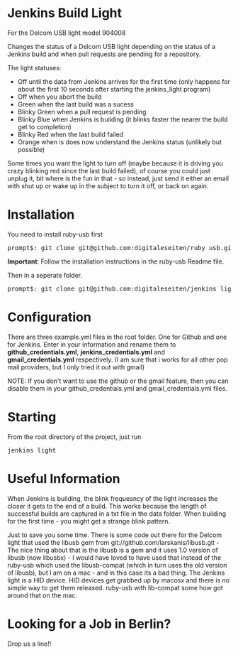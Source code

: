 Jenkins Build Light
===================

For the Delcom USB light model 904008

Changes the status of a Delcom USB light depending on the status of a
Jenkins build and when pull requests are pending for a repository.

The light statuses:
- Off until the data from Jenkins arrives for the first time (only happens for about the first 10 seconds after starting the jenkins_light program)
- Off when you abort the build
- Green when the last build was a sucess
- Blinky Green when a pull request is pending
- Blinky Blue when Jenkins is building (it blinks faster the nearer the build get to completion)
- Blinky Red when the last build failed
- Orange when is does now understand the Jenkins status (unlikely but possible)

Some times you want the light to turn off (maybe because it is driving you crazy blinking red since the last build failed),
of course you could just unplug it, bit where is the fun in that - so instead, just send it either an email with
shut up or wake up in the subject to turn it off, or back on again.

Installation
============

You need to install ruby-usb first

<pre>
prompt$: git clone git@github.com:digitaleseiten/ruby_usb.git
</pre>

<b>Important</b>: Follow the installation instructions in the ruby-usb Readme file.

Then in a seperate folder.

<pre>
prompt$: git clone git@github.com:digitaleseiten/jenkins_light.git
</pre>

Configuration
=============

There are three example.yml files in the root folder. One for Github and one for Jenkins.
Enter in your information and rename them to <b>github_credentials.yml</b>, <b>jenkins_credentials.yml</b>
and <b>gmail_credentials.yml</b> respectively. (I am sure that i works for all other pop mail providers, but I only tried it out with gmail)

NOTE: If you don't want to use the github or the gmail feature, then you can disable them in your github_credentials.yml and
gmail_credentials.yml files.

Starting
=========

From the root directory of the project, just run

<pre>jenkins_light</pre>

Useful Information
==================

When Jenkins is building, the blink frequesncy of the light increases the closer it gets to the end of a build.
This works because the length of successful builds are captured in a txt file in the data folder.
When building for the first time - you might get a strange blink pattern.

Just to save you some time. There is some code out there for the Delcom light that used the libusb gem from git://github.com/larskanis/libusb.git - The nice thing about that is the libusb is a gem and it uses 1.0 version of libusb (now libusbx) - I would have loved to have used that instead of the ruby-usb which used the libusb-compat (which in turn uses the old version of libusb), but I am on a mac - and in this case its a bad thing. The Jenkins light is a HID device. HID devices get grabbed up by macosx and there is no simple way to get them released. ruby-usb with lib-compat some how got around that on the mac.

Looking for a Job in Berlin?
============================
Drop us a line!!